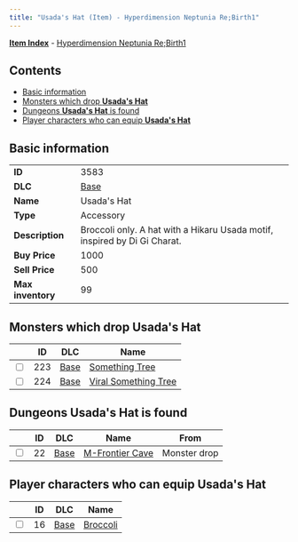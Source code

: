 ```yaml
---
title: "Usada's Hat (Item) - Hyperdimension Neptunia Re;Birth1"
---
```


[**Item Index**](/neptunia/rb1/item/index.html) - [Hyperdimension Neptunia Re;Birth1](/neptunia/rb1)

## Contents

- [Basic information](#basic-information)
- [Monsters which drop **Usada's Hat**](#monsters-which-drop-usadas-hat)
- [Dungeons **Usada's Hat** is found](#dungeons-usadas-hat-is-found)
- [Player characters who can equip **Usada's Hat**](#player-characters-who-can-equip-usadas-hat)

## Basic information

|   |   |
| -- | -- |
| **ID** | 3583 |
| **DLC** | [Base](/neptunia/rb1/dlc/1-base.html) |
| **Name** | Usada's Hat |
| **Type** | Accessory |
| **Description** | Broccoli only. A hat with a Hikaru Usada motif, inspired by Di Gi Charat. |
| **Buy Price** | 1000 |
| **Sell Price** | 500 |
| **Max inventory** | 99 |


## Monsters which drop **Usada's Hat**

|    | ID | DLC | Name |
| -- | -- | --- | ---- |
| <input type="checkbox" id="rb1-monster-1-223" class="trackbox" /> | 223 | [Base](/neptunia/rb1/dlc/1-base.html) | [Something Tree](/neptunia/rb1/monster/1-223-something-tree.html) |
| <input type="checkbox" id="rb1-monster-1-224" class="trackbox" /> | 224 | [Base](/neptunia/rb1/dlc/1-base.html) | [Viral Something Tree](/neptunia/rb1/monster/1-224-viral-something-tree.html) |


## Dungeons **Usada's Hat** is found

|    | ID | DLC | Name | From |
| -- | -- | --- | ---- | ---- |
| <input type="checkbox" id="rb1-dungeon-1-22" class="trackbox" /> | 22 | [Base](/neptunia/rb1/dlc/1-base.html) | [M-Frontier Cave](/neptunia/rb1/dungeon/1-22-m-frontier-cave.html) | Monster drop |


## Player characters who can equip **Usada's Hat**

|    | ID | DLC | Name |
| -- | -- | --- | ---- |
| <input type="checkbox" id="rb1-player-1-16" class="trackbox" /> | 16 | [Base](/neptunia/rb1/dlc/1-base.html) | [Broccoli](/neptunia/rb1/player/1-16-broccoli.html) |
